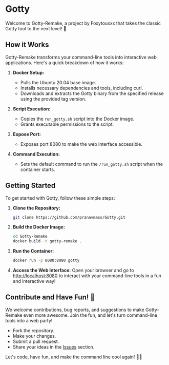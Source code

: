 # Gotty

Welcome to Gotty-Remake, a project by Foxytouxxx that takes the classic Gotty tool to the next level! 🚀

## How it Works

Gotty-Remake transforms your command-line tools into interactive web applications. Here's a quick breakdown of how it works:

1. **Docker Setup:**
   - Pulls the Ubuntu 20.04 base image.
   - Installs necessary dependencies and tools, including curl.
   - Downloads and extracts the Gotty binary from the specified release using the provided tag version.

2. **Script Execution:**
   - Copies the `run_gotty.sh` script into the Docker image.
   - Grants executable permissions to the script.

3. **Expose Port:**
   - Exposes port 8080 to make the web interface accessible.

4. **Command Execution:**
   - Sets the default command to run the `/run_gotty.sh` script when the container starts.

## Getting Started

To get started with Gotty, follow these simple steps:

1. **Clone the Repository:**
   ```bash
   git clone https://github.com/pranavmass/Gotty.git
   ```

2. **Build the Docker Image:**
   ```bash
   cd Gotty-Remake
   docker build -t gotty-remake .
   ```

3. **Run the Container:**
   ```bash
   docker run -p 8080:8080 gotty
   ```

4. **Access the Web Interface:**
   Open your browser and go to [http://localhost:8080](http://localhost:8080) to interact with your command-line tools in a fun and interactive way!

## Contribute and Have Fun! 🎉

We welcome contributions, bug reports, and suggestions to make Gotty-Remake even more awesome. Join the fun, and let's turn command-line tools into a web party!

- Fork the repository.
- Make your changes.
- Submit a pull request.
- Share your ideas in the [Issues](https://github.com/pranavmass/Gotty/issues) section.

Let's code, have fun, and make the command line cool again! 🤖🎉
